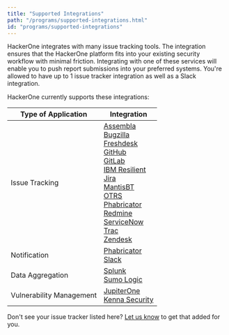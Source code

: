 ```yaml
---
title: "Supported Integrations"
path: "/programs/supported-integrations.html"
id: "programs/supported-integrations"
---
```

HackerOne integrates with many issue tracking tools. The integration ensures that the HackerOne platform fits into your existing security workflow with minimal friction. Integrating with one of these services will enable you to push report submissions into your preferred systems. You're allowed to have up to 1 issue tracker integration as well as a Slack integration.  

HackerOne currently supports these integrations:

Type of Application | Integration
---- | ------------
Issue Tracking | [Assembla](assembla-integration.html)<br>[Bugzilla](bugzilla-integration.html)<br>[Freshdesk](freshdesk-integration.html)<br> [GitHub](github-integration.html)<br>[GitLab](gitlab-integration.html)<br>[IBM Resilient](ibm-resilient.html) <br>[Jira](jira-integration.html)<br>[MantisBT](mantisbt-integration.html)<br>[OTRS](otrs-integration.html)<br>[Phabricator](phabricator-integration.html)<br>[Redmine](redmine-integration.html)<br>[ServiceNow](servicenow-integration.html)<br>[Trac](trac-integration.html)<br>[Zendesk](zendesk-integration.html)
Notification | [Phabricator](phabricator-integration.html)<br>[Slack](slack-integration.html)
Data Aggregation | [Splunk](splunk-integration.html) <br>[Sumo Logic](sumo-logic-integration.html)
Vulnerability Management | [JupiterOne](https://jupiterone.com/features/integrations/hackerone-integration/) <br>[Kenna Security](kenna-security.html)

Don't see your issue tracker listed here? [Let us know](https://support.hackerone.com/hc/en-us/requests/new) to get that added for you.
